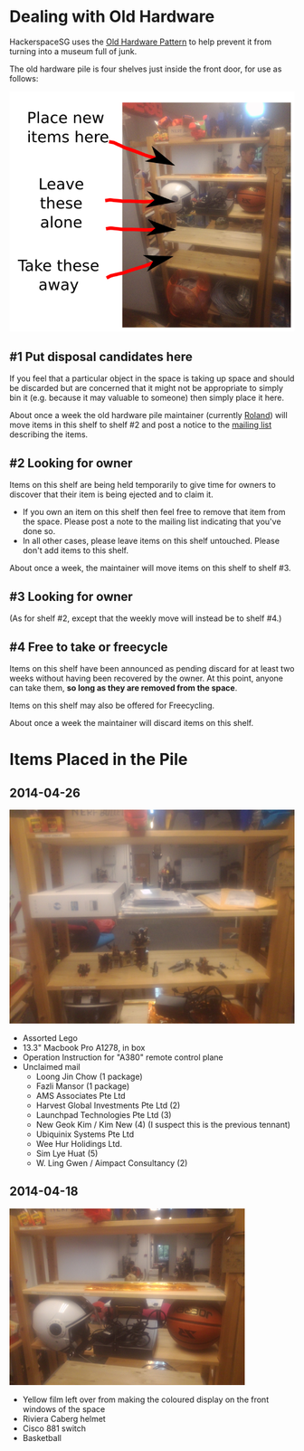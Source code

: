 # Dealing with Old Hardware

HackerspaceSG uses the [Old Hardware Pattern](http://hackerspaces.org/wiki/The_Old_Hardware_Pattern) to help prevent it from turning into a museum full of junk.

The old hardware pile is four shelves just inside the front door, for use as follows:

![](old-hardware.png)

## #1 Put disposal candidates here

If you feel that a particular object in the space is taking up space and should be discarded but are concerned that it might not be appropriate to simply bin it (e.g. because it may valuable to someone) then simply place it here.

About once a week the old hardware pile maintainer (currently [Roland](http://rolandturner.com/)) will move items in this shelf to shelf #2 and post a notice to the [mailing list](https://groups.google.com/forum/#!forum/hackerspacesg) describing the items.

## #2 Looking for owner

Items on this shelf are being held temporarily to give time for owners to discover that their item is being ejected and to claim it.

- If you own an item on this shelf then feel free to remove that item from the space. Please post a note to the mailing list indicating that you've done so.
- In all other cases, please leave items on this shelf untouched. Please don't add items to this shelf.

About once a week, the maintainer will move items on this shelf to shelf #3.

## #3 Looking for owner

(As for shelf #2, except that the weekly move will instead be to shelf #4.)

## #4 Free to take or freecycle

Items on this shelf have been announced as pending discard for at least two weeks without having been recovered by the owner. At this point, anyone can take them, **so long as they are removed from the space**.

Items on this shelf may also be offered for Freecycling.

About once a week the maintainer will discard items on this shelf.

# Items Placed in the Pile

## 2014-04-26

![](2014-04-26.jpg)

- Assorted Lego
- 13.3" Macbook Pro A1278, in box
- Operation Instruction for "A380" remote control plane
- Unclaimed mail
	- Loong Jin Chow (1 package)
	- Fazli Mansor (1 package)
	- AMS Associates Pte Ltd
	- Harvest Global Investments Pte Ltd (2)
	- Launchpad Technologies Pte Ltd (3)
	- New Geok Kim / Kim New (4) (I suspect this is the previous tennant)
	- Ubiquinix Systems Pte Ltd
	- Wee Hur Holidings Ltd.
	- Sim Lye Huat (5)
	- W. Ling Gwen / Aimpact Consultancy (2)

## 2014-04-18

![](2014-04-18.png)

- Yellow film left over from making the coloured display on the front windows of the space
- Riviera Caberg helmet
- Cisco 881 switch
- Basketball
